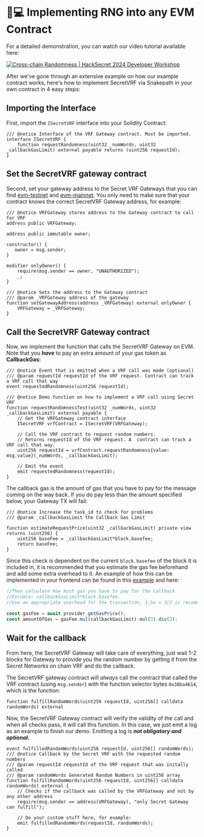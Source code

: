# 👨💻 Implementing RNG into any EVM Contract

For a detailed demonstration, you can watch our video tutorial available here:

[![Cross-chain Randomness | HackSecret 2024 Developer Workshop](https://img.youtube.com/vi/\_BwgZiGWmlw/0.jpg)](https://www.youtube.com/watch?v=\_BwgZiGWmlw)

After we've gone through an extensive example on how our example contract works, here's how to implement SecretVRF via Snakepath in your own contract in 4 easy steps:&#x20;

## Importing the Interface

First, import the `ISecretVRF` interface into your Solidity Contract:&#x20;

```solidity
/// @notice Interface of the VRF Gateway contract. Must be imported. 
interface ISecretVRF { 
    function requestRandomness(uint32 _numWords, uint32 _callbackGasLimit) external payable returns (uint256 requestId); 
}
```

## Set the SecretVRF gateway contract&#x20;

Second, set your gateway address to the Secret VRF Gateways that you can find [evm-testnet](../connecting-evm-with-snakepathrng/gateway-contracts/evm-testnet/ "mention") and [evm-mainnet](../connecting-evm-with-snakepathrng/gateway-contracts/evm-mainnet/ "mention"). You only need to make sure that your contract knows the correct SecretVRF Gateway address, for example:

```solidity
/// @notice VRFGateway stores address to the Gateway contract to call for VRF
address public VRFGateway;

address public immutable owner;

constructor() {
   owner = msg.sender;
}

modifier onlyOwner() {
    require(msg.sender == owner, "UNAUTHORIZED");
    _;
}

/// @notice Sets the address to the Gateway contract 
/// @param _VRFGateway address of the gateway
function setGatewayAddress(address _VRFGateway) external onlyOwner {
    VRFGateway = _VRFGateway;
}
```

## Call the SecretVRF Gateway contract

Now, we implement the function that calls the SecretVRF Gateway on EVM. Note that you _**have**_ to pay an extra amount of your gas token as **CallbackGas:**

```solidity
/// @notice Event that is emitted when a VRF call was made (optional) 
/// @param requestId requestId of the VRF request. Contract can track a VRF call that way 
event requestedRandomness(uint256 requestId);

/// @notice Demo function on how to implement a VRF call using Secret VRF
function requestRandomnessTest(uint32 _numWords, uint32 _callbackGasLimit) external payable {
    // Get the VRFGateway contract interface 
    ISecretVRF vrfContract = ISecretVRF(VRFGateway);

    // Call the VRF contract to request random numbers. 
    // Returns requestId of the VRF request. A  contract can track a VRF call that way.
    uint256 requestId = vrfContract.requestRandomness{value: msg.value}(_numWords, _callbackGasLimit);

    // Emit the event
    emit requestedRandomness(requestId);
}
```

The callback gas is the amount of gas that you have to pay for the message coming on the way back. If you do pay less than the amount specified below, your Gateway TX will fail:&#x20;

```solidity
/// @notice Increase the task_id to check for problems 
/// @param _callbackGasLimit the Callback Gas Limit

function estimateRequestPrice(uint32 _callbackGasLimit) private view returns (uint256) {
    uint256 baseFee = _callbackGasLimit*block.basefee;
    return baseFee;
}
```

Since this check is dependent on the current `block.basefee` of the block it is included in, it is recommended that you estimate the gas fee beforehand and add some extra overhead to it. An example of how this can be implemented in your frontend can be found in this [example](https://github.com/SecretSaturn/VRFDemo/blob/6f396e7174fcad297e26455e11b1fa3814ceea16/src/submit.ts#L124) and here:&#x20;

```javascript
//Then calculate how much gas you have to pay for the callback
//Forumla: callbackGasLimit*block.basefee.
//Use an appropriate overhead for the transaction, 1,5x = 3/2 is recommended since gasPrice fluctuates.

const gasFee = await provider.getGasPrice();
const amountOfGas = gasFee.mul(callbackGasLimit).mul(3).div(2);
```

## Wait for the callback

From here, the SecretVRF Gateway will take care of everything, just wait 1-2 blocks for Gateway to provide you the random number by getting it from the Secret Networks on chain VRF and do the callback.

The SecretVRF gateway contract will _always_ call the contract that called the VRF contract (using `msg.sender`) with the function selector bytes `0x38ba4614`, which is the function:

```solidity
function fulfillRandomWords(uint256 requestId, uint256[] calldata randomWords) external 
```

Now, the SecretVRF Gateway contract will verify the validity of the call and when all checks pass, it will call this function. In this case, we just emit a log as an example to finish our demo. Emitting a log is _**not obligatory and optional.**_

```solidity
event fulfilledRandomWords(uint256 requestId, uint256[] randomWords);
/// @notice Callback by the Secret VRF with the requested random numbers
/// @param requestId requestId of the VRF request that was initally called
/// @param randomWords Generated Random Numbers in uint256 array
function fulfillRandomWords(uint256 requestId, uint256[] calldata randomWords) external {
    // Checks if the callback was called by the VRFGateway and not by any other address
    require(msg.sender == address(VRFGateway), "only Secret Gateway can fulfill");

    // Do your custom stuff here, for example:
    emit fulfilledRandomWords(requestId, randomWords);
}
```
